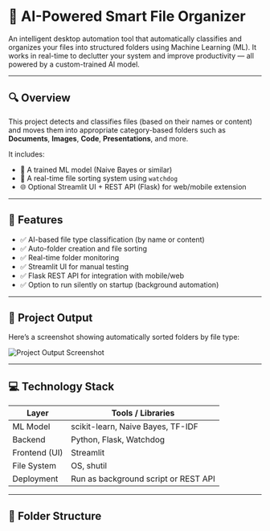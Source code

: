 # 📁 AI-Powered Smart File Organizer

An intelligent desktop automation tool that automatically classifies and organizes your files into structured folders using Machine Learning (ML). It works in real-time to declutter your system and improve productivity — all powered by a custom-trained AI model.

---

## 🔍 Overview

This project detects and classifies files (based on their names or content) and moves them into appropriate category-based folders such as **Documents**, **Images**, **Code**, **Presentations**, and more.

It includes:
- 🧠 A trained ML model (Naive Bayes or similar)
- 📂 A real-time file sorting system using `watchdog`
- 🌐 Optional Streamlit UI + REST API (Flask) for web/mobile extension

---

## 🧠 Features

- ✅ AI-based file type classification (by name or content)
- ✅ Auto-folder creation and file sorting
- ✅ Real-time folder monitoring
- ✅ Streamlit UI for manual testing
- ✅ Flask REST API for integration with mobile/web
- ✅ Option to run silently on startup (background automation)

---

## 📸 Project Output

Here’s a screenshot showing automatically sorted folders by file type:

![Project Output Screenshot]()

---

## 💻 Technology Stack

| Layer         | Tools / Libraries                  |
|---------------|------------------------------------|
| ML Model      | scikit-learn, Naive Bayes, TF-IDF  |
| Backend       | Python, Flask, Watchdog            |
| Frontend (UI) | Streamlit                          |
| File System   | OS, shutil                         |
| Deployment    | Run as background script or REST API|

---

## 📁 Folder Structure

